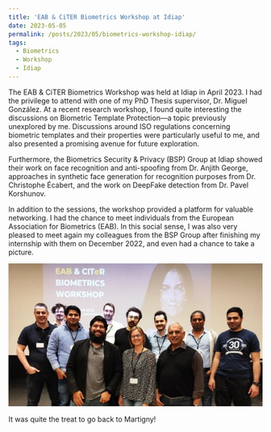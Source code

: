 ```yaml
---
title: 'EAB & CiTER Biometrics Workshop at Idiap'
date: 2023-05-05
permalink: /posts/2023/05/biometrics-workshop-idiap/
tags:
  - Biometrics
  - Workshop
  - Idiap
---
```


The EAB & CiTER Biometrics Workshop was held at Idiap in April 2023. I had the privilege to attend with one of my PhD Thesis supervisor, Dr. Miguel González. At a recent research workshop, I found quite interesting the discussions on Biometric Template Protection—a topic previously unexplored by me. Discussions around ISO regulations concerning biometric templates and their properties were particularly useful to me, and also presented a promising avenue for future exploration.

Furthermore, the Biometrics Security & Privacy (BSP) Group at Idiap showed their work on face recognition and anti-spoofing from Dr. Anjith George, approaches in synthetic face generation for recognition purposes from Dr. Christophe Écabert, and the work on DeepFake detection from Dr. Pavel Korshunov.

In addition to the sessions, the workshop provided a platform for valuable networking. I had the chance to meet individuals from the European Association for Biometrics (EAB). In this social sense, I was also very pleased to meet again my colleagues from the BSP Group after finishing my internship with them on December 2022, and even had a chance to take a picture.

<img src="/images/idiap-workshop.jpg">

It was quite the treat to go back to Martigny!
